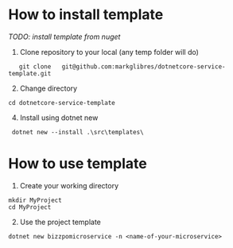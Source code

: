 # How to install template

*TODO: install template from nuget*

 1. Clone repository to your local (any temp folder will do)
   ``` 
      git clone   git@github.com:markglibres/dotnetcore-service-template.git
   ```
 2. Change directory
 ```
 cd dotnetcore-service-template
 ``` 
 4. Install using dotnet new
 ```
  dotnet new --install .\src\templates\
 ```

# How to use template
1. Create your working directory
```
mkdir MyProject
cd MyProject
```
2. Use the project template
```
dotnet new bizzpomicroservice -n <name-of-your-microservice>
```
